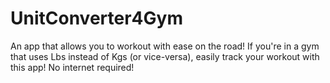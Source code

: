 # UnitConverter4Gym
An app that allows you to workout with ease on the road! 
If you're in a gym that uses Lbs instead of Kgs (or vice-versa), 
easily track your workout with this app! No internet required!
